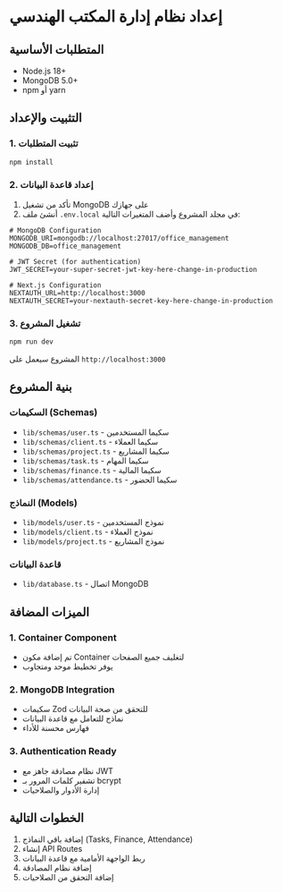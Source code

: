 # إعداد نظام إدارة المكتب الهندسي

## المتطلبات الأساسية

- Node.js 18+ 
- MongoDB 5.0+
- npm أو yarn

## التثبيت والإعداد

### 1. تثبيت المتطلبات

```bash
npm install
```

### 2. إعداد قاعدة البيانات

1. تأكد من تشغيل MongoDB على جهازك
2. أنشئ ملف `.env.local` في مجلد المشروع وأضف المتغيرات التالية:

```env
# MongoDB Configuration
MONGODB_URI=mongodb://localhost:27017/office_management
MONGODB_DB=office_management

# JWT Secret (for authentication)
JWT_SECRET=your-super-secret-jwt-key-here-change-in-production

# Next.js Configuration
NEXTAUTH_URL=http://localhost:3000
NEXTAUTH_SECRET=your-nextauth-secret-key-here-change-in-production
```

### 3. تشغيل المشروع

```bash
npm run dev
```

المشروع سيعمل على `http://localhost:3000`

## بنية المشروع

### السكيمات (Schemas)
- `lib/schemas/user.ts` - سكيما المستخدمين
- `lib/schemas/client.ts` - سكيما العملاء  
- `lib/schemas/project.ts` - سكيما المشاريع
- `lib/schemas/task.ts` - سكيما المهام
- `lib/schemas/finance.ts` - سكيما المالية
- `lib/schemas/attendance.ts` - سكيما الحضور

### النماذج (Models)
- `lib/models/user.ts` - نموذج المستخدمين
- `lib/models/client.ts` - نموذج العملاء
- `lib/models/project.ts` - نموذج المشاريع

### قاعدة البيانات
- `lib/database.ts` - اتصال MongoDB

## الميزات المضافة

### 1. Container Component
- تم إضافة مكون Container لتغليف جميع الصفحات
- يوفر تخطيط موحد ومتجاوب

### 2. MongoDB Integration
- سكيمات Zod للتحقق من صحة البيانات
- نماذج للتعامل مع قاعدة البيانات
- فهارس محسنة للأداء

### 3. Authentication Ready
- نظام مصادقة جاهز مع JWT
- تشفير كلمات المرور بـ bcrypt
- إدارة الأدوار والصلاحيات

## الخطوات التالية

1. إضافة باقي النماذج (Tasks, Finance, Attendance)
2. إنشاء API Routes
3. ربط الواجهة الأمامية مع قاعدة البيانات
4. إضافة نظام المصادقة
5. إضافة التحقق من الصلاحيات 